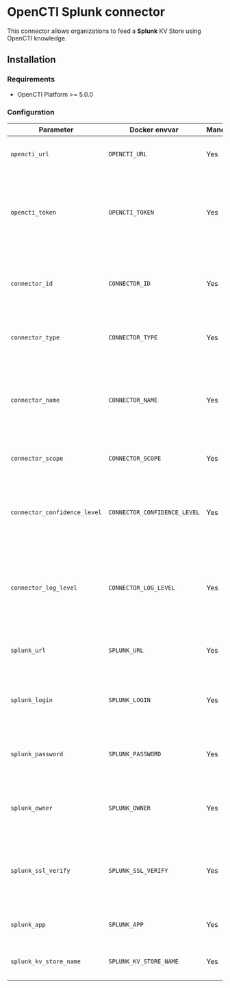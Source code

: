 # OpenCTI Splunk connector

This connector allows organizations to feed a **Splunk** KV Store using OpenCTI knowledge. 

## Installation

### Requirements

- OpenCTI Platform >= 5.0.0

### Configuration

| Parameter                            | Docker envvar                       | Mandatory    | Description                                                                                   |
| ------------------------------------ | ----------------------------------- | ------------ |-----------------------------------------------------------------------------------------------|
| `opencti_url`                        | `OPENCTI_URL`                       | Yes          | The URL of the OpenCTI platform.                                                              |
| `opencti_token`                      | `OPENCTI_TOKEN`                     | Yes          | The default admin token configured in the OpenCTI platform parameters file.                   |
| `connector_id`                       | `CONNECTOR_ID`                      | Yes          | A valid arbitrary `UUIDv4` that must be unique for this connector.                            |
| `connector_type`                     | `CONNECTOR_TYPE`                    | Yes          | Must be `STREAM` (this is the connector type).                                                |
| `connector_name`                     | `CONNECTOR_NAME`                    | Yes          | The name of the Splunk instance, to identify it if you have multiple Splunk connectors.       |
| `connector_scope`                    | `CONNECTOR_SCOPE`                   | Yes          | Must be `splunk`, not used in this connector.                                                 |
| `connector_confidence_level`         | `CONNECTOR_CONFIDENCE_LEVEL`        | Yes          | The default confidence level for created sightings (a number between 1 and 4).                |
| `connector_log_level`                | `CONNECTOR_LOG_LEVEL`               | Yes          | The log level for this connector, could be `debug`, `info`, `warn` or `error` (less verbose). |
| `splunk_url`                         | `SPLUNK_URL`                        | Yes          | The Splunk instances REST API URLs as array                                                   |
| `splunk_login`                       | `SPLUNK_LOGIN`                      | Yes          | The Splunk login users as array (same order as URLs)                                          |
| `splunk_password`                    | `SPLUNK_PASSWORD`                   | Yes          | The Splunk passwords as array (same order as URLs)                                            |
| `splunk_owner`                       | `SPLUNK_OWNER`                      | Yes          | The Splunk KV store owners as array (same order as URLs)                                      |
| `splunk_ssl_verify`                  | `SPLUNK_SSL_VERIFY`                 | Yes          | Enable the SSL certificate check for all instances (default: `true`)                          |
| `splunk_app`                         | `SPLUNK_APP`                        | Yes          | The app of the KV Store for all instances.                                                    |
| `splunk_kv_store_name`               | `SPLUNK_KV_STORE_NAME`              | Yes          | The name of the KV Store for all instances.                                                                    |
